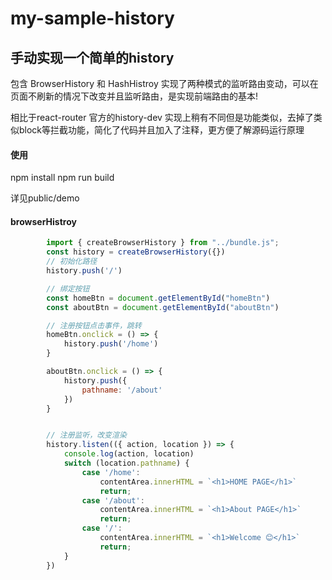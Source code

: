 # my-sample-history 
## 手动实现一个简单的history
包含 BrowserHistory 和 HashHistroy 
实现了两种模式的监听路由变动，可以在页面不刷新的情况下改变并且监听路由，是实现前端路由的基本!

相比于react-router 官方的history-dev 实现上稍有不同但是功能类似，去掉了类似block等拦截功能，简化了代码并且加入了注释，更方便了解源码运行原理

#### 使用 
npm install
npm run build

详见public/demo

#### browserHistroy
```javascript
        import { createBrowserHistory } from "../bundle.js";
        const history = createBrowserHistory({})
        // 初始化路径
        history.push('/')

        // 绑定按钮
        const homeBtn = document.getElementById("homeBtn")
        const aboutBtn = document.getElementById("aboutBtn")

        // 注册按钮点击事件，跳转
        homeBtn.onclick = () => {
            history.push('/home')
        }

        aboutBtn.onclick = () => {
            history.push({
                pathname: '/about'
            })
        }


        // 注册监听，改变渲染
        history.listen(({ action, location }) => {
            console.log(action, location)
            switch (location.pathname) {
                case '/home':
                    contentArea.innerHTML = `<h1>HOME PAGE</h1>`
                    return;
                case '/about':
                    contentArea.innerHTML = `<h1>About PAGE</h1>`
                    return;
                case '/':
                    contentArea.innerHTML = `<h1>Welcome 😊</h1>`
                    return;
            }
        })
```


